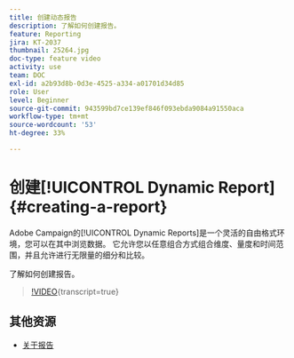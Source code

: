 ```yaml
---
title: 创建动态报告
description: 了解如何创建报告。
feature: Reporting
jira: KT-2037
thumbnail: 25264.jpg
doc-type: feature video
activity: use
team: DOC
exl-id: a2b93d8b-0d3e-4525-a334-a01701d34d85
role: User
level: Beginner
source-git-commit: 943599bd7ce139ef846f093ebda9084a91550aca
workflow-type: tm+mt
source-wordcount: '53'
ht-degree: 33%

---
```


# 创建[!UICONTROL Dynamic Report]{#creating-a-report}

Adobe Campaign的[!UICONTROL Dynamic Reports]是一个灵活的自由格式环境，您可以在其中浏览数据。 它允许您以任意组合方式组合维度、量度和时间范围，并且允许进行无限量的细分和比较。

了解如何创建报告。

>[!VIDEO](https://video.tv.adobe.com/v/25264/?learn=on){transcript=true}

## 其他资源

* [关于报告](https://experienceleague.adobe.com/docs/campaign-standard/using/reporting/about-reporting/about-dynamic-reports.html?lang=en)
